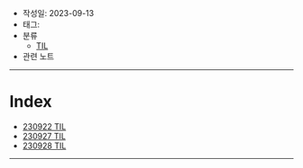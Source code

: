 - 작성일: 2023-09-13
- 태그: 
- 분류
    - [TIL](../TIL.md)
- 관련 노트

---

# Index

- [230922 TIL](230922%20TIL.md)
- [230927 TIL](230927%20TIL.md)
- [230928 TIL](230928%20TIL.md)

---

